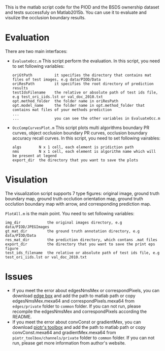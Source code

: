 This is the matlab script code for the PIOD and the BSDS ownership dataset and tests successfuly on Matlab2015b. You can use it to evaluate and visulize the occlusion boundary results.

# Evaluation

There are two main interfaces:
*  `EvaluateOcc.m`
   This script perform the evaluation.
   In this script, you need to set following variables:
   ```
   oriGtPath          it specifies the directory that contains mat files of test images, e.g data/PIOD/Data
   oriResPath         it specifies the root directory of prediction results
   testIdsFilename    the relative or absolute path of test ids file, e.g test_ori_iids.lst or val_doc_2010.txt  
   opt.method_folder  the folder name in oriResPath 
   opt.model_name     the folder name in opt.method_folder that contains mat files of your methods prediction
   ...
   ...                you can see the other variables in EvaluateOcc.m
   ```

*  `OccCompCurvesPlot.m`
   This script plots multi algorithms boundary PR curves, object occlusion boundary PR curves, occlusion boundary accuracy recall curves.
   In this script, you need to set following vairables:
   ```
   algs        N x 1 cell, each element is pridiction path
   nms         N x 1 cell, each element is algorithm name which will be present at legend
   export_dir  the directory that you want to save the plots
   ```

# Visulation

The visualization script supports 7 type figures: original image, ground truth boundary map, ground truth occlution orientation map, ground truth occlution boundary map with arrow, and corresponding prediction map.

`PlotAll.m` is the main point. You need to set following variables:
```
img_dir            the original images directory, e.g data/PIOD/JPEGImages
gt_mat_dir         the ground truth annotation directory, e.g data/PIOD/Data
res_mat_dir        the prediction directory, which contans .mat files
export_dir         the directory that you want to save the print eps figure
test_ids_filename  the relative or absolute path of test ids file, e.g test_ori_iids.lst or val_doc_2010.txt

```

# Issues

*  If you meet the error about edgesNmsMex or correspondPixels, you can download [edge box](https://github.com/pdollar/edges) and add the path to matlab path or copy edgesNmsMex.mexa64 and correspondPixels.mexa64 from `edges/private` folder to `common` folder. If you can not run, please recompile the edgesNmsMex and correspondPixels according the README.
*  If you meet the error about convConst or gradientMex, you can download [piotr's toolbox](https://github.com/pdollar/toolbox) and add the path to matlab path or copy convConst.mexa64 and gradientMex.mexa64 from `piotr_toolbox/channels/private` folder to `common` folder. If you can not run, please get more information from author's website.
